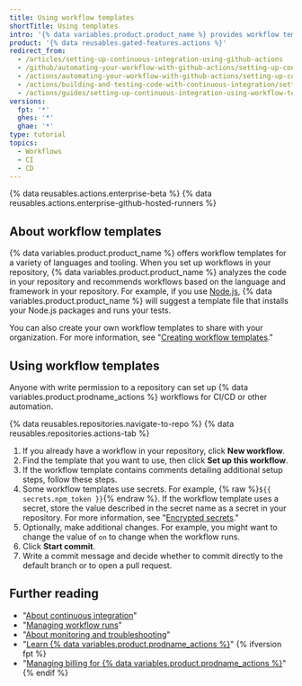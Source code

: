 ```yaml
---
title: Using workflow templates
shortTitle: Using templates
intro: '{% data variables.product.product_name %} provides workflow templates for a variety of languages and tooling.'
product: '{% data reusables.gated-features.actions %}'
redirect_from:
  - /articles/setting-up-continuous-integration-using-github-actions
  - /github/automating-your-workflow-with-github-actions/setting-up-continuous-integration-using-github-actions
  - /actions/automating-your-workflow-with-github-actions/setting-up-continuous-integration-using-github-actions
  - /actions/building-and-testing-code-with-continuous-integration/setting-up-continuous-integration-using-github-actions
  - /actions/guides/setting-up-continuous-integration-using-workflow-templates
versions:
  fpt: '*'
  ghes: '*'
  ghae: '*'
type: tutorial
topics:
  - Workflows
  - CI
  - CD
---
```


{% data reusables.actions.enterprise-beta %}
{% data reusables.actions.enterprise-github-hosted-runners %}

## About workflow templates

{% data variables.product.product_name %} offers workflow templates for a variety of languages and tooling. When you set up workflows in your repository, {% data variables.product.product_name %} analyzes the code in your repository and recommends workflows based on the language and framework in your repository. For example, if you use [Node.js](https://nodejs.org/en/), {% data variables.product.product_name %} will suggest a template file that installs your Node.js packages and runs your tests.

You can also create your own workflow templates to share with your organization. For more information, see "[Creating workflow templates](/actions/learn-github-actions/creating-workflow-templates)."

## Using workflow templates

Anyone with write permission to a repository can set up {% data variables.product.prodname_actions %} workflows for CI/CD or other automation.

{% data reusables.repositories.navigate-to-repo %}
{% data reusables.repositories.actions-tab %}
1. If you already have a workflow in your repository, click **New workflow**.
1. Find the template that you want to use, then click **Set up this workflow**.
1. If the workflow template contains comments detailing additional setup steps, follow these steps.
1. Some workflow templates use secrets. For example, {% raw %}`${{ secrets.npm_token }}`{% endraw %}. If the workflow template uses a secret, store the value described in the secret name as a secret in your repository. For more information, see "[Encrypted secrets](/actions/reference/encrypted-secrets)."
1. Optionally, make additional changes. For example, you might want to change the value of `on` to change when the workflow runs.
1. Click **Start commit**.
1. Write a commit message and decide whether to commit directly to the default branch or to open a pull request.

## Further reading

- "[About continuous integration](/articles/about-continuous-integration)"
- "[Managing workflow runs](/actions/managing-workflow-runs)"
- "[About monitoring and troubleshooting](/actions/monitoring-and-troubleshooting-workflows/about-monitoring-and-troubleshooting)"
- "[Learn {% data variables.product.prodname_actions %}](/actions/learn-github-actions)"
{% ifversion fpt %}
- "[Managing billing for {% data variables.product.prodname_actions %}](/billing/managing-billing-for-github-actions)"
{% endif %}
